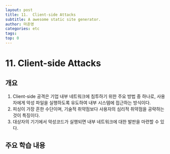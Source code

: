 ```yaml
---
layout: post
title: 11.  Client-side Attacks
subtitle: A awesome static site generator.
author: 마준영
categories: etc
tags: 
top: 0
---
```

# 11. Client-side Attacks
## 개요
1. Client-side 공격은 기업 내부 네트워크에 침투하기 위한 주요 방법 중 하나로, 사용자에게 악성 파일을 실행하도록 유도하여 내부 시스템에 접근하는 방식이다.
2. 피싱이 가장 흔한 수단이며, 기술적 취약점보다 사용자의 심리적 취약점을 공략하는 것이 특징이다.
3. 대상자의 기기에서 악성코드가 실행되면 내부 네트워크에 대한 발판을 마련할 수 있다.
## 주요 학습 내용
